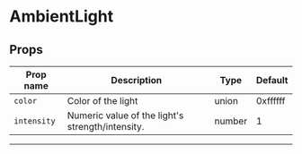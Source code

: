 # AmbientLight

## Props

| Prop name | Description                                      | Type   | Default  |
| --------- | ------------------------------------------------ | ------ | -------- |
|` color     `| Color of the light                               | union  | 0xffffff |
|` intensity `| Numeric value of the light's strength/intensity. | number | 1        |

---
